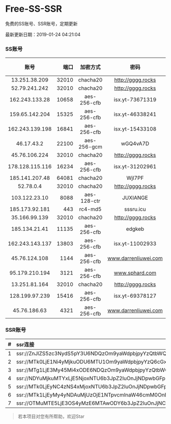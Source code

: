 # Free-SS-SSR

免费的SS账号、SSR账号，定期更新

最新更新日期：2019-01-24 04:21:04 

### SS账号

|账号|端口|加密方式|密码|更新时间|国家|
|:-----:|-----:|:----:|:----:|:----:|:----:|
|13.251.38.209|32010|chacha20|http://gggg.rocks|04:17:06|SG|
|52.79.241.242|32010|chacha20|http://gggg.rocks|04:17:13|KR|
|162.243.133.28|10658|aes-256-cfb|isx.yt-73671319|04:17:04|US|
|159.65.142.204|15325|aes-256-cfb|isx.yt-46338241|04:17:05|SG|
|162.243.139.198|16841|aes-256-cfb|isx.yt-15433108|04:17:04|US|
|46.17.43.2|22100|aes-256-gcm|wGQ4vA7D|04:17:11|RU|
|45.76.106.224|32010|chacha20|http://gggg.rocks|04:17:12|JP|
|178.128.115.116|16234|aes-256-cfb|isx.yt-31202961|04:17:05|SG|
|185.141.207.48|64081|chacha20|WjI7PF|04:17:14|GB|
|52.78.0.4|32010|chacha20|http://gggg.rocks|04:17:12|KR|
|103.122.23.10|8088|aes-128-ctr|JUXIANGE|04:17:07|US|
|185.173.92.181|443|rc4-md5|sssru.icu|04:17:13|RU|
|35.166.99.139|32010|chacha20|http://gggg.rocks|04:17:13|US|
|185.134.21.41|11135|aes-256-cfb|edgkeb|04:17:13|GB|
|162.243.143.137|13803|aes-256-cfb|isx.yt-11002933|04:17:04|US|
|45.76.124.108|1144|aes-256-cfb|www.darrenliuwei.com|04:17:06|AU|
|95.179.210.194|3121|aes-256-cfb|www.sphard.com|04:17:12|FR|
|13.251.81.164|32010|chacha20|http://gggg.rocks|04:17:13|SG|
|128.199.97.239|15416|aes-256-cfb|isx.yt-69378127|04:17:06|SG|
|45.76.186.63|4321|aes-256-cfb|www.darrenliuwei.com|04:17:14|SG|


### SSR账号

|#|ssr连接|
|:-----|:-----|
|1|ssr://ZnJlZS5zc3NydS5pY3U6NDQzOm9yaWdpbjpyYzQtbWQ1Omh0dHBfc2ltcGxlOmMzTnpjblV1YVdOMS8_cmVtYXJrcz1VMU5TVkU5UFRGOU9iMlJsT3VTX2hPZTlsLWFXcnlBJmdyb3VwPVYxZFhMbE5UVWxOVVQwOU1Ma05QVFE|
|2|ssr://MTk0LjE1Ni4yMjkuODU6MTU1Om9yaWdpbjpyYzQ6cGxhaW46Ykc1amJnLz9yZW1hcmtzPVUxTlNWRTlQVEY5T2IyUmxPdVctdC1XYnZTQSZncm91cD1WMWRYTGxOVFVsTlVUMDlNTGtOUFRR|
|3|ssr://MTg1LjE3My45Mi4xODE6NDQzOm9yaWdpbjpyYzQtbWQ1OnBsYWluOmMzTnpjblV1YVdOMS8_cmVtYXJrcz1VMU5TVkU5UFRGOU9iMlJsT3VTX2hPZTlsLWFXcnlBJmdyb3VwPVYxZFhMbE5UVWxOVVQwOU1Ma05QVFE|
|4|ssr://NDYuMjkuMTYxLjE5NjoxNTU6b3JpZ2luOnJjNDpwbGFpbjpiRzVqYmcvP3JlbWFya3M9VTFOU1ZFOVBURjlPYjJSbE91U19oT2U5bC1hV3J5QSZncm91cD1WMWRYTGxOVFVsTlVUMDlNTGtOUFRR|
|5|ssr://MTk0LjEyNC4zNS4xMjoxNTU6b3JpZ2luOnJjNDpwbGFpbjpiRzVqYmcvP3JlbWFya3M9VTFOU1ZFOVBURjlPYjJSbE91ZVJudVdqcXlBJmdyb3VwPVYxZFhMbE5UVWxOVVQwOU1Ma05QVFE|
|6|ssr://MTk1LjEyMy4yNDAuMjUzOjE1NTpvcmlnaW46cmM0OnBsYWluOmJHNWpiZy8_cmVtYXJrcz1VMU5TVkU5UFRGOU9iMlJsT3VTNWpPV0ZpLVdGc0NBJmdyb3VwPVYxZFhMbE5UVWxOVVQwOU1Ma05QVFE|
|7|ssr://OTMuMTE5LjE3OS4yMzE6MTAwODY6b3JpZ2luOnJjNC1tZDUtNjpwbGFpbjpiV2xzZFhoby8_b2Jmc3BhcmFtPTVweTY1Wnk2NXJXTDZLLUVPbWgwZEhBNkx5OTBMbU51TDBWb1pHMVVlR1UmcHJvdG9wYXJhbT1NVERsaFlNeGRPYXpxT1dHakRwb2RIUndPaTh2ZEM1amJpOVNaVVZSV25oeiZyZW1hcmtzPVUxTlNWRTlQVEY5T2IyUmxPdWU5bC1tcHJPV3d2T1M2bWlBJmdyb3VwPVYxZFhMbE5UVWxOVVQwOU1Ma05QVFE|


> 若本项目对您有所帮助，欢迎Star